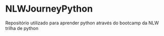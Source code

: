 # NLWJourneyPython
Repositório utilizado para aprender python através do bootcamp da NLW trilha de python
